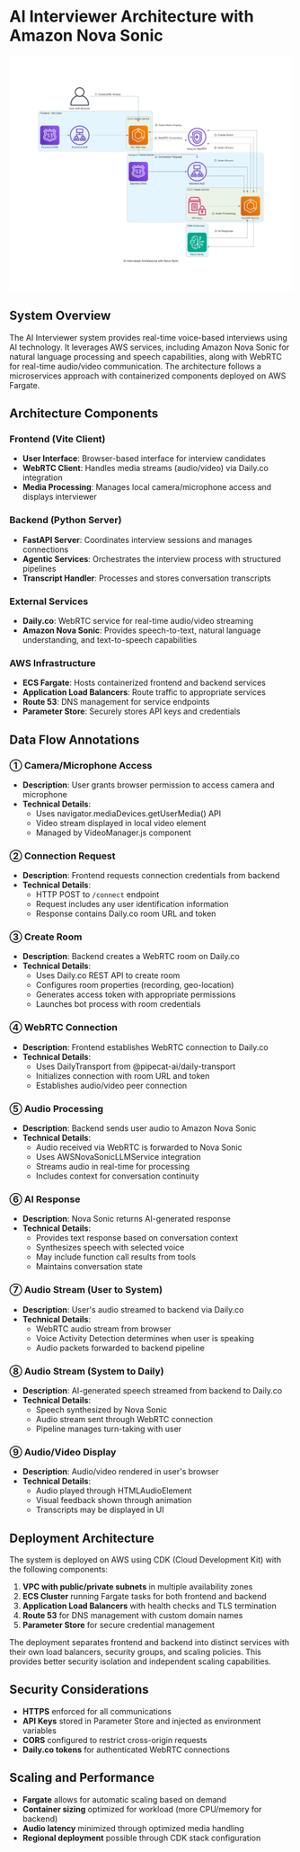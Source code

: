 # AI Interviewer Architecture with Amazon Nova Sonic

![AI Interviewer Architecture](generated-diagrams/ai_interviewer_architecture.png.png)

## System Overview

The AI Interviewer system provides real-time voice-based interviews using AI technology. It leverages AWS services, including Amazon Nova Sonic for natural language processing and speech capabilities, along with WebRTC for real-time audio/video communication. The architecture follows a microservices approach with containerized components deployed on AWS Fargate.

## Architecture Components

### Frontend (Vite Client)
- **User Interface**: Browser-based interface for interview candidates
- **WebRTC Client**: Handles media streams (audio/video) via Daily.co integration
- **Media Processing**: Manages local camera/microphone access and displays interviewer

### Backend (Python Server)
- **FastAPI Server**: Coordinates interview sessions and manages connections
- **Agentic Services**: Orchestrates the interview process with structured pipelines
- **Transcript Handler**: Processes and stores conversation transcripts

### External Services
- **Daily.co**: WebRTC service for real-time audio/video streaming
- **Amazon Nova Sonic**: Provides speech-to-text, natural language understanding, and text-to-speech capabilities

### AWS Infrastructure
- **ECS Fargate**: Hosts containerized frontend and backend services
- **Application Load Balancers**: Route traffic to appropriate services
- **Route 53**: DNS management for service endpoints
- **Parameter Store**: Securely stores API keys and credentials

## Data Flow Annotations

### ① Camera/Microphone Access
- **Description**: User grants browser permission to access camera and microphone
- **Technical Details**: 
  - Uses navigator.mediaDevices.getUserMedia() API
  - Video stream displayed in local video element
  - Managed by VideoManager.js component

### ② Connection Request
- **Description**: Frontend requests connection credentials from backend
- **Technical Details**:
  - HTTP POST to `/connect` endpoint
  - Request includes any user identification information
  - Response contains Daily.co room URL and token

### ③ Create Room
- **Description**: Backend creates a WebRTC room on Daily.co
- **Technical Details**:
  - Uses Daily.co REST API to create room
  - Configures room properties (recording, geo-location)
  - Generates access token with appropriate permissions
  - Launches bot process with room credentials

### ④ WebRTC Connection
- **Description**: Frontend establishes WebRTC connection to Daily.co
- **Technical Details**:
  - Uses DailyTransport from @pipecat-ai/daily-transport
  - Initializes connection with room URL and token
  - Establishes audio/video peer connection

### ⑤ Audio Processing
- **Description**: Backend sends user audio to Amazon Nova Sonic
- **Technical Details**:
  - Audio received via WebRTC is forwarded to Nova Sonic
  - Uses AWSNovaSonicLLMService integration
  - Streams audio in real-time for processing
  - Includes context for conversation continuity

### ⑥ AI Response
- **Description**: Nova Sonic returns AI-generated response
- **Technical Details**:
  - Provides text response based on conversation context
  - Synthesizes speech with selected voice
  - May include function call results from tools
  - Maintains conversation state

### ⑦ Audio Stream (User to System)
- **Description**: User's audio streamed to backend via Daily.co
- **Technical Details**:
  - WebRTC audio stream from browser
  - Voice Activity Detection determines when user is speaking
  - Audio packets forwarded to backend pipeline

### ⑧ Audio Stream (System to Daily)
- **Description**: AI-generated speech streamed from backend to Daily.co
- **Technical Details**:
  - Speech synthesized by Nova Sonic
  - Audio stream sent through WebRTC connection
  - Pipeline manages turn-taking with user

### ⑨ Audio/Video Display
- **Description**: Audio/video rendered in user's browser
- **Technical Details**:
  - Audio played through HTMLAudioElement
  - Visual feedback shown through animation
  - Transcripts may be displayed in UI

## Deployment Architecture

The system is deployed on AWS using CDK (Cloud Development Kit) with the following components:

1. **VPC with public/private subnets** in multiple availability zones
2. **ECS Cluster** running Fargate tasks for both frontend and backend
3. **Application Load Balancers** with health checks and TLS termination
4. **Route 53** for DNS management with custom domain names
5. **Parameter Store** for secure credential management

The deployment separates frontend and backend into distinct services with their own load balancers, security groups, and scaling policies. This provides better security isolation and independent scaling capabilities.

## Security Considerations

- **HTTPS** enforced for all communications
- **API Keys** stored in Parameter Store and injected as environment variables
- **CORS** configured to restrict cross-origin requests
- **Daily.co tokens** for authenticated WebRTC connections

## Scaling and Performance

- **Fargate** allows for automatic scaling based on demand
- **Container sizing** optimized for workload (more CPU/memory for backend)
- **Audio latency** minimized through optimized media handling
- **Regional deployment** possible through CDK stack configuration